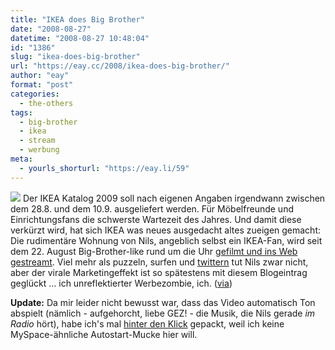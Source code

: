 ```yaml
---
title: "IKEA does Big Brother"
date: "2008-08-27"
datetime: "2008-08-27 10:48:04"
id: "1386"
slug: "ikea-does-big-brother"
url: "https://eay.cc/2008/ikea-does-big-brother/"
author: "eay"
format: "post"
categories:
  - the-others
tags:
  - big-brother
  - ikea
  - stream
  - werbung
meta:
  - yourls_shorturl: "https://eay.li/59"
---
```


![](/uploads/2008/ikeabigbrother.jpg) Der IKEA Katalog 2009 soll nach eigenen Angaben irgendwann zwischen dem 28.8. und dem 10.9. ausgeliefert werden. Für Möbelfreunde und Einrichtungsfans die schwerste Wartezeit des Jahres. Und damit diese verkürzt wird, hat sich IKEA was neues ausgedacht altes zueigen gemacht: Die rudimentäre Wohnung von Nils, angeblich selbst ein IKEA-Fan, wird seit dem 22. August Big-Brother-like rund um die Uhr [gefilmt und ins Web gestreamt](http://www.warte-bis-september.de/). Viel mehr als puzzeln, surfen und [twittern](http://twitter.com/NilsSeptember) tut Nils zwar nicht, aber der virale Marketingeffekt ist so spätestens mit diesem Blogeintrag geglückt ... ich unreflektierter Werbezombie, ich. ([via](http://www.fontblog.de/ikea-spielt-big-brother-mit-nils))

**Update:** Da mir leider nicht bewusst war, dass das Video automatisch Ton abspielt (nämlich - aufgehorcht, liebe GEZ! - die Musik, die Nils gerade _im Radio_ hört), habe ich's mal [hinter den Klick](//eay.cc/2008/ikea-does-big-brother/) gepackt, weil ich keine MySpace-ähnliche Autostart-Mucke hier will.
